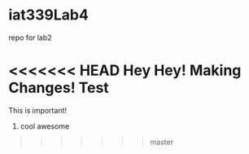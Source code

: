 # iat339Lab4
repo for lab2

<<<<<<< HEAD
Hey Hey! 
Making Changes! Test
=======
This is important! 
1) cool awesome
>>>>>>> master
